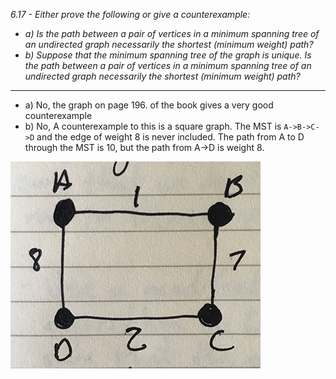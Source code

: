 *6.17 - Either prove the following or give a counterexample:*
- *a) Is the path between a pair of vertices in a minimum spanning tree of an undirected graph necessarily the shortest (minimum weight) path?*
- *b) Suppose that the minimum spanning tree of the graph is unique. Is the path between a pair of vertices in a minimum spanning tree of an undirected graph necessarily the shortest (minimum weight) path?*
***
- a) No, the graph on page 196. of the book gives a very good counterexample
- b) No, A counterexample to this is a square graph. The MST is `A->B->C->D` and the edge of weight 8 is never included. The path from A to D through the MST is 10, but the path from A->D is weight 8.

![graph](https://github.com/jonathantorres/bookshelf/blob/master/adm/ch6/img/17.jpg)
